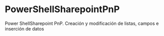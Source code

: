 # PowerShellSharepointPnP
Power ShellSharepoint PnP. Creación y modificación de listas, campos e inserción de datos
